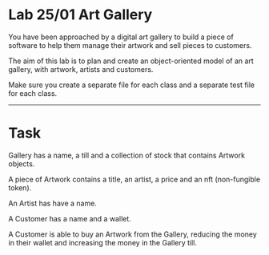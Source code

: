 # Lab 25/01 Art Gallery

You have been approached by a digital art gallery to build a piece of software to help them manage their artwork and sell pieces to customers.

The aim of this lab is to plan and create an object-oriented model of an art gallery, with artwork, artists and customers.

Make sure you create a separate file for each class and a separate test file for each class.

---
# Task

Gallery has a name, a till and a collection of stock that contains Artwork objects.

A piece of Artwork contains a title, an artist, a price and an nft (non-fungible token).

An Artist has have a name.

A Customer has a name and a wallet.

A Customer is able to buy an Artwork from the Gallery, reducing the money in their wallet and increasing the money in the Gallery till.
